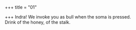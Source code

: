 +++
title = "01"

+++
Indra! We invoke you as bull when the soma is pressed.  
Drink of the honey, of the stalk.  